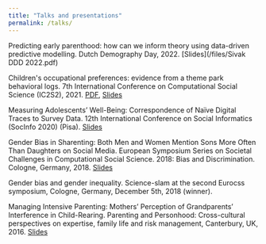 ```yaml
---
title: "Talks and presentations"
permalink: /talks/
---
```


Predicting early parenthood: how can we inform theory using data-driven predictive modelling. Dutch Demography Day, 2022. [Slides](/files/Sivak DDD 2022.pdf)

Children's occupational preferences: evidence from a theme park behavioral logs. 7th International Conference on Computational Social Science (IC2S2), 2021. [PDF](/files/kidzania.pdf), [Slides](/files/kidzania_slides.pdf)

Measuring Adolescents’ Well-Being: Correspondence of Naïve Digital Traces to Survey Data. 12th International Conference on Social Informatics (SocInfo 2020) (Pisa). [Slides](/files/naive_slides.pdf)

Gender Bias in Sharenting: Both Men and Women Mention Sons More Often Than Daughters on Social Media. European Symposium Series on Societal Challenges in Computational Social Science. 2018: Bias and Discrimination. Cologne, Germany, 2018. [Slides](/files/bias.pdf)

Gender bias and gender inequality. Science-slam at the second Eurocss symposium, Cologne, Germany, December 5th, 2018 (winner). 

Managing Intensive Parenting: Mothers’ Perception of Grandparents’ Interference in Child-Rearing. Parenting and Personhood: Cross-cultural perspectives on expertise, family life and risk management, Canterbury, UK, 2016. [Slides](/files/grandparents_slides.pdf)
